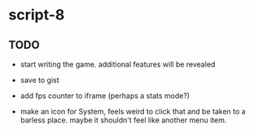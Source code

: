 # script-8

## TODO
- start writing the game. additional features will be revealed

- save to gist
- add fps counter to iframe (perhaps a stats mode?)
- make an icon for System, feels weird to click that and be taken to a barless place. maybe it shouldn't feel like another menu item.